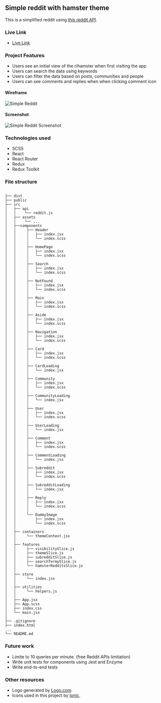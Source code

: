 ## Simple reddit with hamster theme

This is a simplified reddit using [this reddit API](https://github.com/reddit-archive/reddit/wiki/JSON).

### Live Link

- [Live Link](https://real-clock.surge.sh/)

### Project Features

- Users see an initial view of the r/hamster when first visiting the app
- Users can search the data using keywords
- Users can filter the data based on posts, communities and people
- Users can see comments and replies when when clicking comment icon

#### Wireframe

![Simple Reddit](https://github.com/peiyi-c/simple-reddit/assets/73789013/87a2c2af-6f15-4945-a8e5-2e18a7873813)

#### Screenshot

![Simple Reddit Screenshot](https://github.com/peiyi-c/simple-reddit/assets/73789013/5d456a57-92ef-4d24-9063-51133b09ad5b)

<!-- 
![Opera Snapshot_2024-02-02_095638_real-clock surge sh](https://github.com/peiyi-c/simple-reddit/assets/73789013/eb401d83-eedf-4205-876e-c2a6b32de999) 
-->

### Technologies used

- SCSS
- React
- React Router
- Redux
- Redux Toolkit

### File structure

```

├── dist
├── public
├── src
│   ├── api
│   │    └── reddit.js
│   ├── assets
│   │    └── ...
│   ├──components
│   │     ├── Header
│   │     │   ├── index.jsx
│   │     │   └── index.scss
│   │     │
│   │     ├── HomePage
│   │     │   ├── index.jsx
│   │     │   └── index.scss
│   │     │
│   │     ├── Search
│   │     │   ├── index.jsx
│   │     │   └── index.scss
│   │     │
│   │     ├── NotFound
│   │     │   ├── index.jsx
│   │     │   └── index.scss
│   │     │
│   │     ├── Main
│   │     │   ├── index.jsx
│   │     │   └── index.scss
│   │     │
│   │     ├── Aside
│   │     │   ├── index.jsx
│   │     │   └── index.scss
│   │     │
│   │     ├── Navigation
│   │     │   ├── index.jsx
│   │     │   └── index.scss
│   │     │
│   │     ├── Card
│   │     │   ├── index.jsx
│   │     │   └── index.scss
│   │     │
│   │     ├── CardLoading
│   │     │   └── index.jsx
│   │     │
│   │     ├── Community
│   │     │   ├── index.jsx
│   │     │   └── index.scss
│   │     │
│   │     ├── CommunityLoading
│   │     │   └── index.jsx
│   │     │
│   │     ├── User
│   │     │   ├── index.jsx
│   │     │   └── index.scss
│   │     │
│   │     ├── UserLoading
│   │     │   └── index.jsx
│   │     │
│   │     ├── Comment
│   │     │   ├── index.jsx
│   │     │   └── index.scss
│   │     │
│   │     ├── CommentLoading
│   │     │   └── index.jsx
│   │     │
│   │     ├── Subreddit
│   │     │   ├── index.jsx
│   │     │   └── index.scss
│   │     │
│   │     ├── SubredditLoading
│   │     │   └── index.jsx
│   │     │
│   │     ├── Reply
│   │     │   ├── index.jsx
│   │     │   └── index.scss
│   │     │
│   │     └── DummyImage
│   │         ├── index.jsx
│   │         └── index.scss
│   │
│   ├── containers
│   │     └── themeContext.jsx
│   │
│   ├── features
│   │     ├── visibilitySlice.js
│   │     ├── themeSlice.js
│   │     ├── subredditSlice.js
│   │     ├── searchTermySlice.js
│   │     └── hamsterRedditsSlice.js
│   │
│   ├── store
│   │     └── index.jsx
│   │
│   ├── utilities
│   │     └── helpers.js
│   │
│   ├── App.jsx
│   ├── App.scss
│   ├── index.css
│   └── main.jsx
│
├── .gitignore
├── index.html
...
└── README.md

```

### Future work

- Limite to 10 queries per minute. (free Reddit APIs limitation)
- Write unit tests for components using Jest and Enzyme
- Write end-to-end tests

### Other resources

- Logo generated by [Logo.com](https://app.logo.com/).
- Icons used in this project by [Ionic](https://ionic.io/ionicons).
